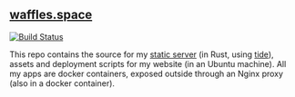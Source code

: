 ## [waffles.space](https://waffles.space)

[![Build Status](https://api.travis-ci.org/wafflespeanut/waffles.space.svg?branch=master)](https://travis-ci.org/wafflespeanut/waffles.space)

This repo contains the source for my [static server](./server) (in Rust, using [tide](https://github.com/rustasync/tide/)), assets and deployment scripts for my website (in an Ubuntu machine). All my apps are docker containers, exposed outside through an Nginx proxy (also in a docker container).
